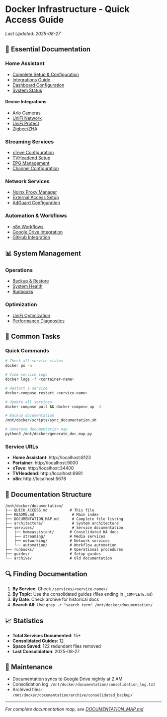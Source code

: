 # Docker Infrastructure - Quick Access Guide

*Last Updated: 2025-08-27*

## 🚀 Essential Documentation

### Home Assistant
- [Complete Setup & Configuration](./services/homeassistant/README.md)
- [Integrations Guide](./services/homeassistant/INTEGRATIONS_COMPLETE_GUIDE.md)
- [Dashboard Configuration](./services/homeassistant/DASHBOARD_COMPLETE_GUIDE.md)
- [System Status](./services/homeassistant/SYSTEM_STATUS_CURRENT.md)

#### Device Integrations
- [Arlo Cameras](./services/homeassistant/ARLO_SETUP_COMPLETE.md)
- [UniFi Network](./services/homeassistant/UNIFI_COMPLETE_GUIDE.md)
- [UniFi Protect](./services/homeassistant/UNIFI_PROTECT_COMPLETE.md)
- [Zigbee/ZHA](./services/homeassistant/ZIGBEE_COMPLETE_GUIDE.md)

### Streaming Services
- [xTeve Configuration](./services/streaming/XTEVE_CONFIGURATION_GUIDE.md)
- [TVHeadend Setup](./services/streaming/MSNBC_STREAM_GUIDE.md)
- [EPG Management](./services/streaming/MERGED_M3U_UPDATE_FLOW.md)
- [Channel Configuration](./services/streaming/CHANNEL_NUMBERING_EXPLAINED.md)

### Network Services
- [Nginx Proxy Manager](./services/networking/nginx-setup.md)
- [External Access Setup](./services/networking/EXTERNAL_ACCESS_SETUP.md)
- [AdGuard Configuration](./services/networking/README.md)

### Automation & Workflows
- [n8n Workflows](./services/automation/README.md)
- [Google Drive Integration](./services/automation/google-drive-setup.md)
- [GitHub Integration](./services/automation/github-setup.md)

## 📊 System Management

### Operations
- [Backup & Restore](./services/homeassistant/BACKUP_AND_RESTORE_COMPLETE.md)
- [System Health](./architecture/SYSTEM_HEALTH_AND_MONITORING.md)
- [Runbooks](./runbooks/README.md)

### Optimization
- [UniFi Optimization](./services/homeassistant/UNIFI_OPTIMIZATION_GUIDE.md)
- [Performance Diagnostics](./services/homeassistant/UNIFI_DIAGNOSTICS_SUMMARY.md)

## 🔧 Common Tasks

### Quick Commands
```bash
# Check all service status
docker ps -a

# View service logs
docker logs -f <container-name>

# Restart a service
docker-compose restart <service-name>

# Update all services
docker-compose pull && docker-compose up -d

# Backup documentation
/mnt/docker/scripts/sync_documentation.sh

# Generate documentation map
python3 /mnt/docker/generate_doc_map.py
```

### Service URLs
- **Home Assistant**: http://localhost:8123
- **Portainer**: http://localhost:9000
- **xTeve**: http://localhost:34400
- **TVHeadend**: http://localhost:9981
- **n8n**: http://localhost:5678

## 📁 Documentation Structure

```
/mnt/docker/documentation/
├── QUICK_ACCESS.md          # This file
├── README.md                 # Main index
├── DOCUMENTATION_MAP.md      # Complete file listing
├── architecture/             # System architecture
├── services/                 # Service documentation
│   ├── homeassistant/       # Consolidated HA docs
│   ├── streaming/           # Media services
│   ├── networking/          # Network services
│   └── automation/          # Workflow automation
├── runbooks/                # Operational procedures
├── guides/                  # Setup guides
└── archive/                 # Old documentation
```

## 🔍 Finding Documentation

1. **By Service**: Check `/services/<service-name>/`
2. **By Topic**: Use the consolidated guides (files ending in `_COMPLETE.md`)
3. **By Date**: Check archive for historical docs
4. **Search All**: Use `grep -r "search term" /mnt/docker/documentation/`

## 📈 Statistics

- **Total Services Documented**: 15+
- **Consolidated Guides**: 12
- **Space Saved**: 122 redundant files removed
- **Last Consolidation**: 2025-08-27

## 🔄 Maintenance

- Documentation syncs to Google Drive nightly at 2 AM
- Consolidation log: `/mnt/docker/documentation/consolidation_log.txt`
- Archived files: `/mnt/docker/documentation/archive/consolidated_backup/`

---

*For complete documentation map, see [DOCUMENTATION_MAP.md](./DOCUMENTATION_MAP.md)*